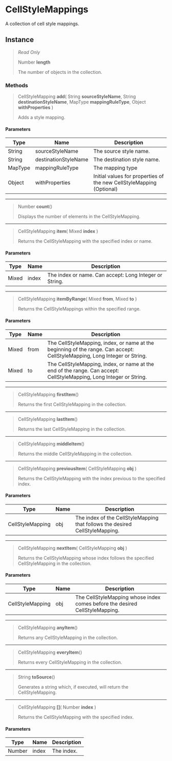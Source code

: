 # CellStyleMappings
A collection of cell style mappings.

## Instance
> *Read Only* 
> 
> Number **length** 
>
> The number of objects in the collection.

### Methods
> CellStyleMapping **add**( String **sourceStyleName**, String **destinationStyleName**, MapType **mappingRuleType**, Object **withProperties** )
> 
> Adds a style mapping.
#### Parameters
| Type | Name | Description |
|---|---|---|
| String | sourceStyleName | The source style name. |
| String | destinationStyleName | The destination style name. |
| MapType | mappingRuleType | The mapping type |
| Object | withProperties | Initial values for properties of the new CellStyleMapping (Optional) |

*** 
> Number **count**()
> 
> Displays the number of elements in the CellStyleMapping.
*** 
> CellStyleMapping **item**( Mixed **index** )
> 
> Returns the CellStyleMapping with the specified index or name.
#### Parameters
| Type | Name | Description |
|---|---|---|
| Mixed | index | The index or name. Can accept: Long Integer or String. |

*** 
> CellStyleMapping **itemByRange**( Mixed **from**, Mixed **to** )
> 
> Returns the CellStyleMappings within the specified range.
#### Parameters
| Type | Name | Description |
|---|---|---|
| Mixed | from | The CellStyleMapping, index, or name at the beginning of the range. Can accept: CellStyleMapping, Long Integer or String. |
| Mixed | to | The CellStyleMapping, index, or name at the end of the range. Can accept: CellStyleMapping, Long Integer or String. |

*** 
> CellStyleMapping **firstItem**()
> 
> Returns the first CellStyleMapping in the collection.
*** 
> CellStyleMapping **lastItem**()
> 
> Returns the last CellStyleMapping in the collection.
*** 
> CellStyleMapping **middleItem**()
> 
> Returns the middle CellStyleMapping in the collection.
*** 
> CellStyleMapping **previousItem**( CellStyleMapping **obj** )
> 
> Returns the CellStyleMapping with the index previous to the specified index.
#### Parameters
| Type | Name | Description |
|---|---|---|
| CellStyleMapping | obj | The index of the CellStyleMapping that follows the desired CellStyleMapping. |

*** 
> CellStyleMapping **nextItem**( CellStyleMapping **obj** )
> 
> Returns the CellStyleMapping whose index follows the specified CellStyleMapping in the collection.
#### Parameters
| Type | Name | Description |
|---|---|---|
| CellStyleMapping | obj | The CellStyleMapping whose index comes before the desired CellStyleMapping. |

*** 
> CellStyleMapping **anyItem**()
> 
> Returns any CellStyleMapping in the collection.
*** 
> CellStyleMapping **everyItem**()
> 
> Returns every CellStyleMapping in the collection.
*** 
> String **toSource**()
> 
> Generates a string which, if executed, will return the CellStyleMapping.
*** 
> CellStyleMapping **[]**( Number **index** )
> 
> Returns the CellStyleMapping with the specified index.
#### Parameters
| Type | Name | Description |
|---|---|---|
| Number | index | The index. |



